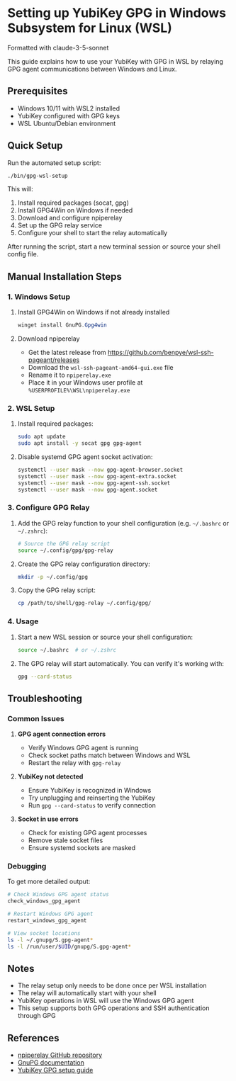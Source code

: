 # Setting up YubiKey GPG in Windows Subsystem for Linux (WSL)

Formatted with claude-3-5-sonnet

This guide explains how to use your YubiKey with GPG in WSL by relaying GPG agent communications between Windows and Linux.

## Prerequisites

- Windows 10/11 with WSL2 installed
- YubiKey configured with GPG keys
- WSL Ubuntu/Debian environment

## Quick Setup

Run the automated setup script:

```bash
./bin/gpg-wsl-setup
```

This will:
1. Install required packages (socat, gpg)
2. Install GPG4Win on Windows if needed
3. Download and configure npiperelay
4. Set up the GPG relay service
5. Configure your shell to start the relay automatically

After running the script, start a new terminal session or source your shell config file.

## Manual Installation Steps

### 1. Windows Setup

1. Install GPG4Win on Windows if not already installed
   ```powershell
   winget install GnuPG.Gpg4win
   ```

2. Download npiperelay
   - Get the latest release from https://github.com/benpye/wsl-ssh-pageant/releases
   - Download the `wsl-ssh-pageant-amd64-gui.exe` file
   - Rename it to `npiperelay.exe`
   - Place it in your Windows user profile at `%USERPROFILE%\WSL\npiperelay.exe`

### 2. WSL Setup

1. Install required packages:
   ```bash
   sudo apt update
   sudo apt install -y socat gpg gpg-agent
   ```

2. Disable systemd GPG agent socket activation:
   ```bash
   systemctl --user mask --now gpg-agent-browser.socket
   systemctl --user mask --now gpg-agent-extra.socket
   systemctl --user mask --now gpg-agent-ssh.socket
   systemctl --user mask --now gpg-agent.socket
   ```

### 3. Configure GPG Relay

1. Add the GPG relay function to your shell configuration (e.g. `~/.bashrc` or `~/.zshrc`):
   ```bash
   # Source the GPG relay script
   source ~/.config/gpg/gpg-relay
   ```

2. Create the GPG relay configuration directory:
   ```bash
   mkdir -p ~/.config/gpg
   ```

3. Copy the GPG relay script:
   ```bash
   cp /path/to/shell/gpg-relay ~/.config/gpg/
   ```


### 4. Usage

1. Start a new WSL session or source your shell configuration:
   ```bash
   source ~/.bashrc  # or ~/.zshrc
   ```

2. The GPG relay will start automatically. You can verify it's working with:
   ```bash
   gpg --card-status
   ```

## Troubleshooting

### Common Issues

1. **GPG agent connection errors**
   - Verify Windows GPG agent is running
   - Check socket paths match between Windows and WSL
   - Restart the relay with `gpg-relay`

2. **YubiKey not detected**
   - Ensure YubiKey is recognized in Windows
   - Try unplugging and reinserting the YubiKey
   - Run `gpg --card-status` to verify connection

3. **Socket in use errors**
   - Check for existing GPG agent processes
   - Remove stale socket files
   - Ensure systemd sockets are masked

### Debugging

To get more detailed output:

```bash
# Check Windows GPG agent status
check_windows_gpg_agent

# Restart Windows GPG agent
restart_windows_gpg_agent

# View socket locations
ls -l ~/.gnupg/S.gpg-agent*
ls -l /run/user/$UID/gnupg/S.gpg-agent*
```

## Notes

- The relay setup only needs to be done once per WSL installation
- The relay will automatically start with your shell
- YubiKey operations in WSL will use the Windows GPG agent
- This setup supports both GPG operations and SSH authentication through GPG

## References

- [npiperelay GitHub repository](https://github.com/jstarks/npiperelay)
- [GnuPG documentation](https://www.gnupg.org/documentation/)
- [YubiKey GPG setup guide](../README.md)
